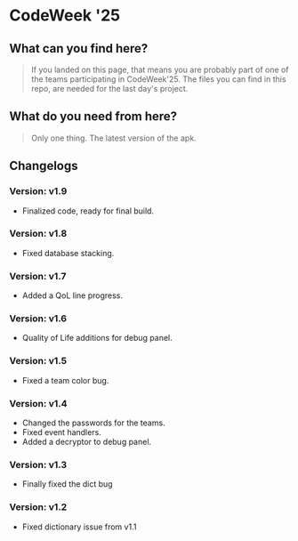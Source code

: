 # CodeWeek '25

## What can you find here?
> If you landed on this page, that means you are probably part of one of the teams participating in CodeWeek'25.
> The files you can find in this repo, are needed for the last day's project.

## What do you need from here?
> Only one thing. The latest version of the apk.

## Changelogs
### Version: v1.9
- Finalized code, ready for final build.

### Version: v1.8 
- Fixed database stacking.

### Version: v1.7
- Added a QoL line progress.

### Version: v1.6
- Quality of Life additions for debug panel.

### Version: v1.5
- Fixed a team color bug.

### Version: v1.4
- Changed the passwords for the teams.
- Fixed event handlers.
- Added a decryptor to debug panel.

### Version: v1.3 
- Finally fixed the dict bug

### Version: v1.2
- Fixed dictionary issue from v1.1
